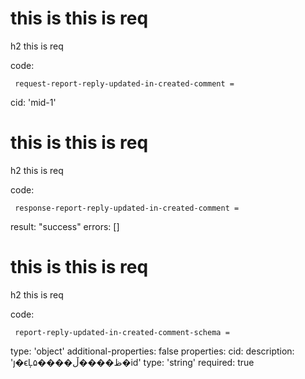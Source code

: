 # this is this is req

h2 this is req

code:

     request-report-reply-updated-in-created-comment =
  cid: 'mid-1'


# this is this is req

h2 this is req

code:

     response-report-reply-updated-in-created-comment =
  result: "success"
  errors: []


# this is this is req

h2 this is req

code:

     report-reply-updated-in-created-comment-schema =
  type: 'object'
  additional-properties: false
  properties:
    cid:
      description: 'ȷ�ϵĻظ����ڵ����۵�id'
      type: 'string'
      required: true


